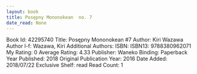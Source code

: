 ```yaml
---
layout: book
title: Posępny Mononokean  no. 7
date_read: None
---
```


Book Id: 42295740
Title: Posępny Mononokean #7
Author: Kiri Wazawa
Author l-f: Wazawa, Kiri
Additional Authors: 
ISBN: 
ISBN13: 9788380962071
My Rating: 0
Average Rating: 4.33
Publisher: Waneko
Binding: Paperback
Year Published: 2018
Original Publication Year: 2016
Date Added: 2018/07/22
Exclusive Shelf: read
Read Count: 1

